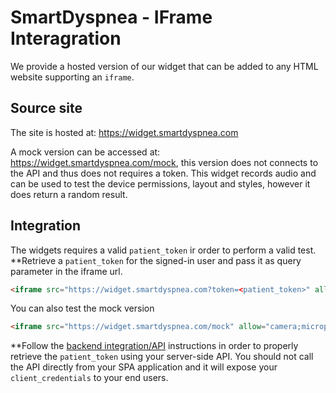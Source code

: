 # SmartDyspnea - IFrame Interagration

We provide a hosted version of our widget that can be added to any HTML website supporting an `iframe`.

## Source site

The site is hosted at: https://widget.smartdyspnea.com

A mock version can be accessed at: https://widget.smartdyspnea.com/mock, this version does not connects to the API and thus does not requires a token. This widget records audio and can be used to test the device permissions, layout and styles, however it does return a random result.


## Integration

The widgets requires a valid `patient_token` ir order to perform a valid test. **Retrieve a `patient_token` for the signed-in user and pass it as query parameter in the iframe url.

```html
<iframe src="https://widget.smartdyspnea.com?token=<patient_token>" allow="camera;microphone"></iframe>
```

You can also test the mock version

```html
<iframe src="https://widget.smartdyspnea.com/mock" allow="camera;microphone"></iframe>
```

**Follow the [backend integration/API](../api/) instructions in order to properly retrieve the `patient_token` using your server-side API. You should not call the API directly from your SPA application and it will expose your `client_credentials` to your end users.

